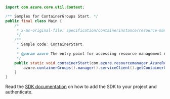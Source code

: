```java
import com.azure.core.util.Context;

/** Samples for ContainerGroups Start. */
public final class Main {
    /*
     * x-ms-original-file: specification/containerinstance/resource-manager/Microsoft.ContainerInstance/stable/2021-10-01/examples/ContainerGroupsStart.json
     */
    /**
     * Sample code: ContainerStart.
     *
     * @param azure The entry point for accessing resource management APIs in Azure.
     */
    public static void containerStart(com.azure.resourcemanager.AzureResourceManager azure) {
        azure.containerGroups().manager().serviceClient().getContainerGroups().start("demo", "demo1", Context.NONE);
    }
}
```

Read the [SDK documentation](https://github.com/Azure/azure-sdk-for-java/blob/azure-resourcemanager_2.15.0/sdk/resourcemanager/azure-resourcemanager/README.md) on how to add the SDK to your project and authenticate.
